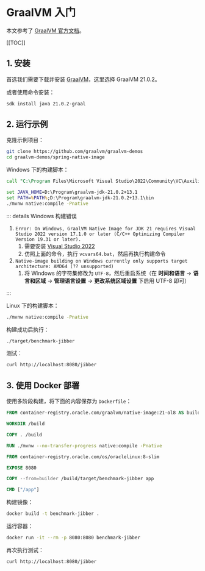 # GraalVM 入门

本文参考了 [GraalVM 官方文档](https://www.graalvm.org/latest/reference-manual/native-image/guides/containerise-native-executable-and-run-in-docker-container/)。

[[TOC]]

## 1. 安装

首选我们需要下载并安装 [GraalVM](https://www.graalvm.org/downloads/)，这里选择 GraalVM 21.0.2。

或者使用命令安装：

```bash
sdk install java 21.0.2-graal
```

## 2. 运行示例

克隆示例项目：

```bash
git clone https://github.com/graalvm/graalvm-demos
cd graalvm-demos/spring-native-image
```

Windows 下的构建脚本：

```bat
call "C:\Program Files\Microsoft Visual Studio\2022\Community\VC\Auxiliary\Build\vcvars64.bat"

set JAVA_HOME=D:\Program\graalvm-jdk-21.0.2+13.1
set PATH=%PATH%;D:\Program\graalvm-jdk-21.0.2+13.1\bin
./mvnw native:compile -Pnative
```

::: details Windows 构建错误

1. `Error: On Windows, GraalVM Native Image for JDK 21 requires Visual Studio 2022 version 17.1.0 or later (C/C++ Optimizing Compiler Version 19.31 or later).`
    1. 需要安装 [Visual Studio 2022](https://visualstudio.microsoft.com/)
    2. 仿照上面的命令，执行 `vcvars64.bat`，然后再执行构建命令
2. `Native-image building on Windows currently only supports target architecture: AMD64 (?? unsupported)`
    1. 将 Windows 的字符集修改为 `UTF-8`，然后重启系统（在 **时间和语言** -> **语言和区域** -> **管理语言设置** -> **更改系统区域设置** 下启用 UTF-8 即可）

:::

Linux 下的构建脚本：

```bash
./mvnw native:compile -Pnative
```

构建成功后执行：

```bash
./target/benchmark-jibber
```

测试：

```bash
curl http://localhost:8080/jibber
```

## 3. 使用 Docker 部署

使用多阶段构建，将下面的内容保存为 `Dockerfile`：

```dockerfile
FROM container-registry.oracle.com/graalvm/native-image:21-ol8 AS builder

WORKDIR /build

COPY . /build

RUN ./mvnw --no-transfer-progress native:compile -Pnative

FROM container-registry.oracle.com/os/oraclelinux:8-slim

EXPOSE 8080

COPY --from=builder /build/target/benchmark-jibber app

CMD ["/app"]
```

构建镜像：

```bash
docker build -t benchmark-jibber .
```

运行容器：

```bash
docker run -it --rm -p 8080:8080 benchmark-jibber
```

再次执行测试：

```bash
curl http://localhost:8080/jibber
```
